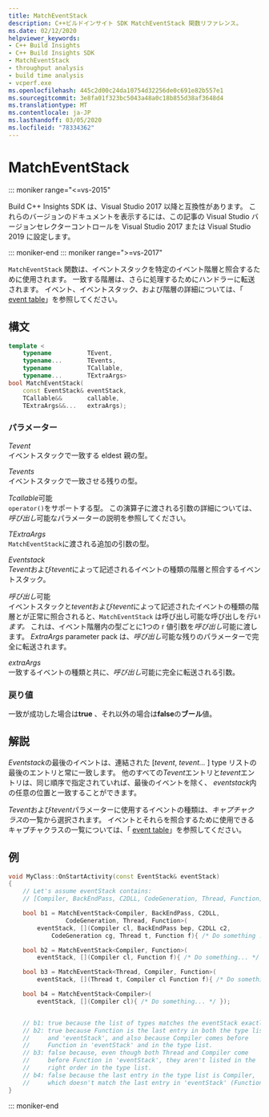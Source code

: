 ```yaml
---
title: MatchEventStack
description: C++ビルドインサイト SDK MatchEventStack 関数リファレンス。
ms.date: 02/12/2020
helpviewer_keywords:
- C++ Build Insights
- C++ Build Insights SDK
- MatchEventStack
- throughput analysis
- build time analysis
- vcperf.exe
ms.openlocfilehash: 445c2d00c24da10754d32256de0c691e82b557e1
ms.sourcegitcommit: 3e8fa01f323bc5043a48a0c18b855d38af3648d4
ms.translationtype: MT
ms.contentlocale: ja-JP
ms.lasthandoff: 03/05/2020
ms.locfileid: "78334362"
---
```

# <a name="matcheventstack"></a>MatchEventStack

::: moniker range="<=vs-2015"

Build C++ Insights SDK は、Visual Studio 2017 以降と互換性があります。 これらのバージョンのドキュメントを表示するには、この記事の Visual Studio バージョンセレクターコントロールを Visual Studio 2017 または Visual Studio 2019 に設定します。

::: moniker-end
::: moniker range=">=vs-2017"

`MatchEventStack` 関数は、イベントスタックを特定のイベント階層と照合するために使用されます。 一致する階層は、さらに処理するためにハンドラーに転送されます。 イベント、イベントスタック、および階層の詳細については、「 [event table](../event-table.md)」を参照してください。

## <a name="syntax"></a>構文

```cpp
template <
    typename          TEvent,
    typename...       TEvents,
    typename          TCallable,
    typename...       TExtraArgs>
bool MatchEventStack(
    const EventStack& eventStack,
    TCallable&&       callable,
    TExtraArgs&&...   extraArgs);
```

### <a name="parameters"></a>パラメーター

*Tevent*\
イベントスタックで一致する eldest 親の型。

*Tevents*\
イベントスタックで一致させる残りの型。

*Tcallable*可能\
`operator()`をサポートする型。 この演算子に渡される引数の詳細については、*呼び出し*可能なパラメーターの説明を参照してください。

*TExtraArgs*\
`MatchEventStack`に渡される追加の引数の型。

*Eventstack*\
*Tevent*および*tevent*によって記述されるイベントの種類の階層と照合するイベントスタック。

*呼び出し*可能\
イベントスタックと*tevent*および*tevent*によって記述されたイベントの種類の階層とが正常に照合されると、`MatchEventStack` は呼び出し可能な呼び出しを*行います。* これは、イベント階層内の型ごとに1つの r 値引数を*呼び出し*可能に渡します。 *ExtraArgs* parameter pack は、*呼び出し*可能な残りのパラメーターで完全に転送されます。

*extraArgs*\
一致するイベントの種類と共に、*呼び出し*可能に完全に転送される引数。

### <a name="return-value"></a>戻り値

一致が成功した場合は**true** 、それ以外の場合は**false**の**ブール**値。

## <a name="remarks"></a>解説

*Eventstack*の最後のイベントは、連結された \[*tevent*, *tevent...* \] type リストの最後のエントリと常に一致します。 他のすべての*Tevent*エントリと*tevent*エントリは、同じ順序で指定されていれば、最後のイベントを除く、 *eventstack*内の任意の位置と一致することができます。

*Tevent*および*tevent*パラメーターに使用するイベントの種類は、*キャプチャクラス*の一覧から選択されます。 イベントとそれらを照合するために使用できるキャプチャクラスの一覧については、「 [event table](../event-table.md)」を参照してください。

## <a name="example"></a>例

```cpp
void MyClass::OnStartActivity(const EventStack& eventStack)
{
    // Let's assume eventStack contains:
    // [Compiler, BackEndPass, C2DLL, CodeGeneration, Thread, Function]

    bool b1 = MatchEventStack<Compiler, BackEndPass, C2DLL,
                CodeGeneration, Thread, Function>(
        eventStack, [](Compiler cl, BackEndPass bep, C2DLL c2,
            CodeGeneration cg, Thread t, Function f){ /* Do something ... */ });

    bool b2 = MatchEventStack<Compiler, Function>(
        eventStack, [](Compiler cl, Function f){ /* Do something... */ });

    bool b3 = MatchEventStack<Thread, Compiler, Function>(
        eventStack, [](Thread t, Compiler cl Function f){ /* Do something... */ });

    bool b4 = MatchEventStack<Compiler>(
        eventStack, [](Compiler cl){ /* Do something... */ });


    // b1: true because the list of types matches the eventStack exactly.
    // b2: true because Function is the last entry in both the type list
    //     and 'eventStack', and also because Compiler comes before
    //     Function in 'eventStack' and in the type list.
    // b3: false because, even though both Thread and Compiler come
    //     before Function in 'eventStack', they aren't listed in the
    //     right order in the type list.
    // b4: false because the last entry in the type list is Compiler,
    //     which doesn't match the last entry in 'eventStack' (Function).
}
```

::: moniker-end
